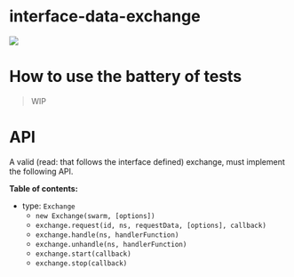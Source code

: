 interface-data-exchange
===================

[![](https://img.shields.io/badge/made%20by-mkg20001-blue.svg?style=flat-square)](https://github.com/mkg20001)

# How to use the battery of tests

> WIP

# API

A valid (read: that follows the interface defined) exchange, must implement the following API.

**Table of contents:**

- type: `Exchange`
  - `new Exchange(swarm, [options])`
  - `exchange.request(id, ns, requestData, [options], callback)`
  - `exchange.handle(ns, handlerFunction)`
  - `exchange.unhandle(ns, handlerFunction)`
  - `exchange.start(callback)`
  - `exchange.stop(callback)`

